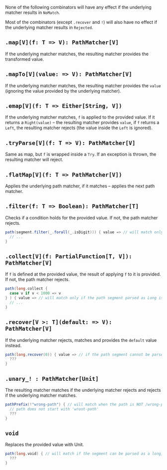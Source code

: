 None of the following combinators will have any effect if the underlying matcher results in `NoMatch`.

Most of the combinators (except `.recover` and `!`) will also have no effect if the underlying matcher results in `Rejected`.

## `.map[V](f: T => V): PathMatcher[V]`

If the underlying matcher matches, the resulting matcher provides the transformed value.

## `.mapTo[V](value: => V): PathMatcher[V]`

If the underlying matcher matches, the resulting matcher provides the `value` (ignoring the value provided by the underlying matcher).

## `.emap[V](f: T => Either[String, V])`

If the underlying matcher matches, `f` is applied to the provided value.
If it returns a `Right(value)` – the resulting matcher provides `value`, if `f` returns a `Left`, the resulting matcher
rejects (the value inside the `Left` is ignored).

## `.tryParse[V](f: T => V): PathMatcher[V]`

Same as map, but `f` is wrapped inside a `Try`. If an exception is thrown, the resulting matcher will reject.

## `.flatMap[V](f: T => PathMatcher[V])`

Applies the underlying path matcher, if it matches – applies the next path matcher.

## `.filter(f: T => Boolean): PathMatcher[T]`

Checks if a condition holds for the provided value. If not, the path matcher rejects.

```scala
path(segment.filter(_.forall(_.isDigit))) { value => // will match only if the path segment contains digits only 
  // ...  
}
```

## `.collect[V](f: PartialFunction[T, V]): PathMatcher[V]`

If `f` is defined at the provided value, the result of applying `f` to it is provided. If not, the path matcher rejects.

```scala
path(long.collect {
  case v if v < 1000 => v 
} ) { value => // will match only if the path segment parsed as Long is < 1000 
  // ...  
}
```

## `.recover[V >: T](default: => V): PathMatcher[V]`

If the underlying matcher rejects, matches and provides the `default` value instead.

```scala
path(long.recover(0)) { value => // if the path segment cannot be parsed as a Long, will recover to 0
  ???  
}
```

## `.unary_! : PathMatcher[Unit]`

The resulting matcher matches if the underlying matcher rejects and rejects if the underlying matcher matches. 

```scala
pathPrefix(!"wrong-path") { // will match when the path is NOT /wrong-path
  // path does not start with 'wront-path'
  ???
}
```

## `void`

Replaces the provided value with Unit.

```scala
path(long.void) { // will match if the segment can be parsed as a long, but will provide Unit
  ???
}
``` 

